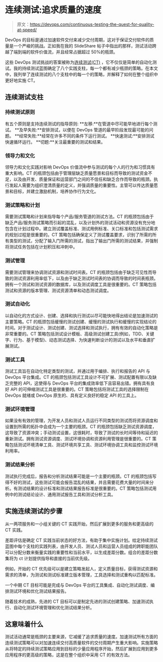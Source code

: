 # 连续测试:追求质量的速度

> 原文：<https://devops.com/continuous-testing-the-quest-for-quality-at-speed/>

DevOps 的目标是通过加速软件交付来减少交付周期，这对于保证交付软件的质量是一个严峻的挑战。正如我在我的 SlideShare 帖子中指出的那样，测试活动跨越了端到端的软件价值流，并且经常占据超过 50%的瓶颈。

这些 DevOps 测试挑战的答案被称为[连续测试(CT)](https://devops.com/?s=continuous+testing) ，它不仅仅是简单的自动化测试。我的持续测试蓝图确定了八个实践支柱，每一个都有减少瓶颈的策略。在本文中，我列举了连续测试的八个支柱中的每一个的策略，并解释了如何在整个组织中更好地实施 CT。

## **连续测试支柱**

### **持续测试原则**

有五个原则是支持连续测试的指导原则:
**左移:**在管道中尽可能早地进行每个测试。
**及早失败:**安排测试，以便在 DevOps 管道的最早阶段发现最可能的问题。
**经常失败:**经常在许多不同的条件下运行测试。
**快速测试:**安排测试快速循环运行。
**切题:**关注最重要的测试和结果。

### **领导力和文化**

领导力和文化实践对影响 DevOps 价值流中参与测试的每个人的行为和习惯具有重大影响。CT 的瓶颈包括由于管理层缺乏质量愿景和目标而导致的测试资金不足，以及由开发、质量保证和运营部门之间的不信任和缺乏合作而导致的瓶颈。执行发起人需要为组织澄清质量的定义，并强调质量的重要性。主管可以传达质量愿景和目标，并建立激励机制，培养协作行为文化。

### **测试策略和计划**

需要测试策略和计划来指导每个产品/服务管道的测试方法。CT 的瓶颈包括由于缺乏产品/服务测试策略而引起的混乱，以及计划外的测试活动和资源没有充分地包含在计划过程中。建立测试覆盖标准、测试用例标准、关口标准和包括测试需求的规划过程是很重要的。CT 策略包括确保定义了测试覆盖要求，识别了所需的所有类型的测试，分配了输入门所需的测试，指出了输出门所需的测试结果，并强制将测试任务包括在计划积压和冲刺中。

### **测试管理**

需要测试管理来协调测试资源和测试时间表。CT 的瓶颈包括由于缺乏可见性而导致的测试资源利用率低下，以及由于缺乏测试时间表的协调而导致的时间表瓶颈。拥有一个测试和测试资源的数据库，以及测试调度工具是很重要的。CT 策略包括测试和资源的版本管理、测试资源清单和动态测试调度。

### **测试自动化**

以自动化的方式设计、创建、选择和执行测试以尽可能快地得出结论是加速测试的主要策略。CT 的瓶颈包括缓慢的测试创建、缓慢的测试执行和缓慢的实现结论的时间。对于测试设计、测试创建、测试选择和测试执行，拥有有效的自动化策略是非常重要的。CT 策略包括测试设计模板、高级测试创建工具(例如，TDD、关键字、行为、基于模型)、动态测试选择、为快速判断设计的测试以及水平和垂直扩展测试。

### **测试工具**

测试工具旨在自动化特定类型的测试，并通过用于编排、执行和报告的 API 与 DevOps 平台集成。CT 的瓶颈包括测试工具设计不可扩展、测试配置有限以及缺乏完整的 API，这使得与 DevOps 平台的集成效率低下且容易出错。拥有具有良好 API 的可伸缩测试工具是很重要的。CT 策略包括将测试工具的选择限制在 DevOps 就绪或 DevOps 原生的、具有定义良好的稳定 API 的工具上。

### **测试环境管理**

如果没有有效的管理，为开发人员和测试人员运行不同类型的测试而将资源调度和设置到所需的拓扑中会成为一个主要的瓶颈。CT 的瓶颈包括缺乏测试资源调度，这导致了资源冲突；手动测试设置，这很耗时，导致了测试的长时间等待和延迟的重新测试。拥有测试资源调度、测试环境协调和资源利用管理是很重要的。CT 策略包括测试环境清单工具、测试环境共享工具、测试环境协调工具和监控测试环境利用率。

### **测试结果分析**

测试执行完成后，报告和分析测试结果可能是一个主要的瓶颈。CT 的瓶颈包括写得不好的测试，这些测试可能会报告混乱的结果，并且需要花费大量的时间来分析。有测试结果的设计标准和测试结果报告标准是很重要的。CT 策略包括测试用例中的测试结论设计、通用测试报告工具和测试分析工具。

## **实施连续测试的步骤**

从一两项服务和一小组关键的 CT 实践开始，然后扩展到更多的服务和更高级的 CT 实践。

差距评估是确定 CT 实践当前状态的好方法，有助于集中实施计划。给定持续测试蓝图中每个支柱的实践列表，由开发人员、测试人员和运营人员组成的跨职能团队可以分配分数来衡量实践的重要性和当前水平，以生成差距分数。组合的差距分数集将为 ct 计划提供指导和直接的当前优先级。

例如，开始的 CT 优先级可以是建立策略发起人，定义质量目标，获得测试资源和需求的清单，为测试和测试标准建立版本管理，工具选择和测试重构以匹配标准。

一个中期 CT 目标可能是完成与 DevOps 平台的工具集成、自动化测试调度、编排测试环境和优化测试结果报告。

随着技术的成熟，先进的 CT 目标可以是制定先进的测试创建策略、加速测试执行、自动化测试环境管理和优化测试结果分析。

## **这意味着什么**

测试活动通常是瓶颈的主要来源，它减缓了追求质量的速度。加速测试所有方面的连续测试策略可以对加速连续交付高质量软件的交付周期产生重大影响。实施策略从将特定的持续测试策略应用到目标的少量应用程序开始，然后扩展到应用到更多应用程序的更高级的策略，这是在整个组织中采用 CT 的有效方法。